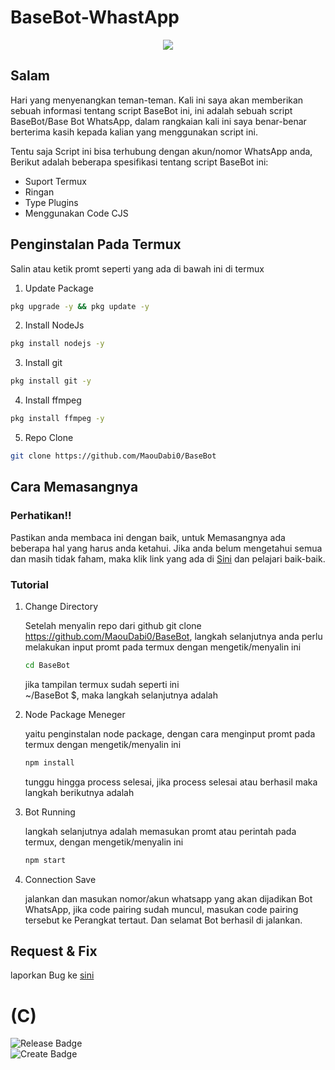# BaseBot-WhastApp

<p align="center">
<img src="https://files.catbox.moe/8hj5gf.jpg">

## Salam
   Hari yang menyenangkan teman-teman. Kali ini saya akan memberikan sebuah informasi tentang script BaseBot ini, ini adalah sebuah script BaseBot/Base Bot WhatsApp,  dalam rangkaian kali ini saya benar-benar berterima kasih kepada kalian yang menggunakan script ini.

   Tentu saja Script ini bisa terhubung dengan akun/nomor WhatsApp anda, Berikut adalah beberapa spesifikasi tentang script BaseBot ini:

- Suport Termux
- Ringan
- Type Plugins
- Menggunakan Code CJS

## Penginstalan Pada Termux

Salin atau ketik promt seperti yang ada di bawah ini di termux

 1. Update Package

   ```bash
   pkg upgrade -y && pkg update -y
   ```

 2. Install NodeJs

   ```bash
   pkg install nodejs -y
   ```

 3. Install git

   ```bash
   pkg install git -y
   ```
 
 4. Install ffmpeg

   ```bash
   pkg install ffmpeg -y
   ```
 
 5. Repo Clone

   ```bash
   git clone https://github.com/MaouDabi0/BaseBot
   ```

## Cara Memasangnya

### Perhatikan!!
  Pastikan anda membaca ini dengan baik, untuk Memasangnya ada beberapa hal yang harus anda ketahui. Jika anda belum mengetahui semua dan masih tidak faham, maka klik link yang ada di [Sini](https://whatsapp.com/channel/0029Van8WHGEAKW8OUDniG1m/906) dan pelajari baik-baik.
  

### Tutorial

1. Change Directory

   Setelah menyalin repo dari github 
   git clone https://github.com/MaouDabi0/BaseBot,
   langkah selanjutnya anda perlu melakukan input promt pada termux dengan mengetik/menyalin ini
   
   ```bash
   cd BaseBot
   ```

   jika tampilan termux sudah seperti ini<br>
   ~/BaseBot $, maka langkah selanjutnya adalah

2. Node Package Meneger

   yaitu penginstalan node package, dengan cara menginput promt pada termux dengan mengetik/menyalin ini

   ```bash
   npm install
   ```
   
   tunggu hingga process selesai, jika process selesai atau berhasil maka langkah berikutnya adalah

3. Bot Running

   langkah selanjutnya adalah memasukan promt atau perintah pada termux, dengan mengetik/menyalin ini

   ```bash
   npm start
   ```

4. Connection Save

   jalankan dan masukan nomor/akun whatsapp yang akan dijadikan Bot WhatsApp, jika code pairing sudah muncul, masukan code pairing tersebut ke Perangkat tertaut.
   Dan selamat Bot berhasil di jalankan. 

## Request & Fix
   laporkan Bug ke [sini](https://wa.me/6285712168856?text=halo+kak+aku+ingin+melaporkan+bug)

# (C)
<div align="left">
    <img src="https://img.shields.io/badge/Realese%3A-2025-0?logoSize=12&labelColor=orange&color=gray" alt="Release Badge">
    <br>
    <img src="https://img.shields.io/badge/Create%3A-Maou_Dabi-0?logoSize=12&label=Create%3A&labelColor=green&color=grey" alt="Create Badge">
</div>
